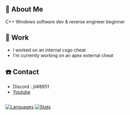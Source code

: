 ## 📖 About Me
 C++ Windows software dev & reverse engineer beginner 

## 🔭 Work
 - I worked on an internal csgo cheat
 - I'm currently working on an apex external cheat

## ☎️ Contact
 - Discord : jii#8951
 - [Youtube](https://www.youtube.com/channel/UChpTYSEusBzQH9293srmZ9w)
 
 ## 
[![Languages](https://git-stats-tau.vercel.app/api/top-langs/?username=NaiJii&count_private=true)](https://github.com/NaiJii)
[![Stats](https://git-stats-tau.vercel.app/api?theme=tokyonight&include_all_commits=true&count_private=true&username=NaiJii&show_icons=true)](https://github.com/NaiJii)


